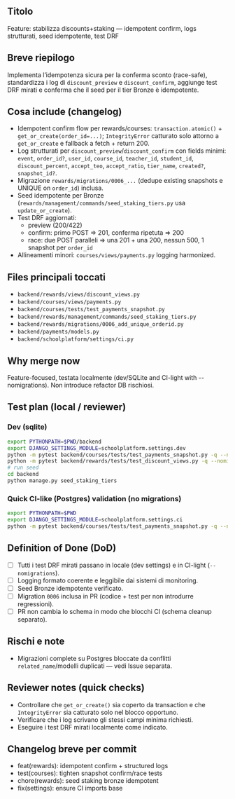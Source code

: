 ## Titolo
Feature: stabilizza discounts+staking — idempotent confirm, logs strutturati, seed idempotente, test DRF

## Breve riepilogo
Implementa l’idempotenza sicura per la conferma sconto (race-safe), standardizza i log di `discount_preview` e `discount_confirm`, aggiunge test DRF mirati e conferma che il seed per il tier Bronze è idempotente.

## Cosa include (changelog)
- Idempotent confirm flow per rewards/courses: `transaction.atomic()` + `get_or_create(order_id=...)`; `IntegrityError` catturato solo attorno a `get_or_create` e fallback a fetch + return 200.
- Log strutturati per `discount_preview`/`discount_confirm` con fields minimi: `event`, `order_id?`, `user_id`, `course_id`, `teacher_id`, `student_id`, `discount_percent`, `accept_teo`, `accept_ratio`, `tier_name`, `created?`, `snapshot_id?`.
- Migrazione `rewards/migrations/0006_...` (dedupe existing snapshots e UNIQUE on `order_id`) inclusa.
- Seed idempotente per Bronze (`rewards/management/commands/seed_staking_tiers.py` usa `update_or_create`).
- Test DRF aggiornati:
  - preview (200/422)
  - confirm: primo POST => 201, conferma ripetuta => 200
  - race: due POST paralleli => una 201 + una 200, nessun 500, 1 snapshot per `order_id`
- Allineamenti minori: `courses/views/payments.py` logging harmonized.

## Files principali toccati
- `backend/rewards/views/discount_views.py`
- `backend/courses/views/payments.py`
- `backend/courses/tests/test_payments_snapshot.py`
- `backend/rewards/management/commands/seed_staking_tiers.py`
- `backend/rewards/migrations/0006_add_unique_orderid.py`
- `backend/payments/models.py`
- `backend/schoolplatform/settings/ci.py`

## Why merge now
Feature-focused, testata localmente (dev/SQLite and CI-light with --nomigrations). Non introduce refactor DB rischiosi.

## Test plan (local / reviewer)
### Dev (sqlite)
```bash
export PYTHONPATH=$PWD/backend
export DJANGO_SETTINGS_MODULE=schoolplatform.settings.dev
python -m pytest backend/courses/tests/test_payments_snapshot.py -q --nomigrations
python -m pytest backend/rewards/tests/test_discount_views.py -q --nomigrations
# run seed
cd backend
python manage.py seed_staking_tiers
```

### Quick CI-like (Postgres) validation (no migrations)
```bash
export PYTHONPATH=$PWD
export DJANGO_SETTINGS_MODULE=schoolplatform.settings.ci
python -m pytest backend/courses/tests/test_payments_snapshot.py -q --nomigrations
```

## Definition of Done (DoD)
- [ ] Tutti i test DRF mirati passano in locale (dev settings) e in CI-light (`--nomigrations`).
- [ ] Logging formato coerente e leggibile dai sistemi di monitoring.
- [ ] Seed Bronze idempotente verificato.
- [ ] Migration `0006` inclusa in PR (codice + test per non introdurre regressioni).
- [ ] PR non cambia lo schema in modo che blocchi CI (schema cleanup separato).

## Rischi e note
- Migrazioni complete su Postgres bloccate da conflitti `related_name`/modelli duplicati — vedi Issue separata.

## Reviewer notes (quick checks)
- Controllare che `get_or_create()` sia coperto da transaction e che `IntegrityError` sia catturato solo nel blocco opportuno.
- Verificare che i log scrivano gli stessi campi minima richiesti.
- Eseguire i test DRF mirati localmente come indicato.

## Changelog breve per commit
- feat(rewards): idempotent confirm + structured logs
- test(courses): tighten snapshot confirm/race tests
- chore(rewards): seed staking bronze idempotent
- fix(settings): ensure CI imports base

